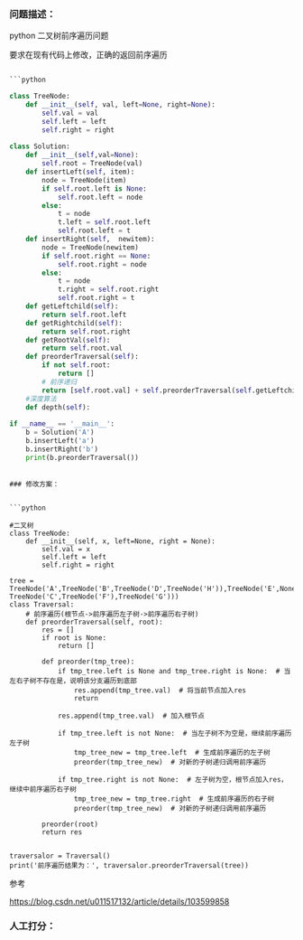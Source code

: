 ### 问题描述：
<p>python 二叉树前序遍历问题</p>
要求在现有代码上修改，正确的返回前序遍历

```python

```python

class TreeNode:
    def __init__(self, val, left=None, right=None):
        self.val = val
        self.left = left
        self.right = right
 
class Solution:
    def __init__(self,val=None):
        self.root = TreeNode(val)
    def insertLeft(self, item):
        node = TreeNode(item)
        if self.root.left is None:
            self.root.left = node
        else:
            t = node
            t.left = self.root.left
            self.root.left = t
    def insertRight(self,  newitem):
        node = TreeNode(newitem)
        if self.root.right == None:
            self.root.right = node
        else:
            t = node
            t.right = self.root.right
            self.root.right = t
    def getLeftchild(self):
        return self.root.left
    def getRightchild(self):
        return self.root.right
    def getRootVal(self):
        return self.root.val
    def preorderTraversal(self):
        if not self.root:
            return []
        # 前序递归
        return [self.root.val] + self.preorderTraversal(self.getLeftchild()) + self.preorderTraversal(self.getRightchild())
    #深度算法
    def depth(self):
 
if __name__ == '__main__':
    b = Solution('A')
    b.insertLeft('a')
    b.insertRight('b')
    print(b.preorderTraversal())
 

```
``` 
### 修改方案：


```python

#二叉树
class TreeNode:
    def __init__(self, x, left=None, right = None):
        self.val = x
        self.left = left
        self.right = right

tree = TreeNode('A',TreeNode('B',TreeNode('D',TreeNode('H')),TreeNode('E',None,TreeNode('I'))), TreeNode('C',TreeNode('F'),TreeNode('G')))
class Traversal:
    # 前序遍历(根节点->前序遍历左子树->前序遍历右子树)
    def preorderTraversal(self, root):
        res = []
        if root is None:
            return []

        def preorder(tmp_tree):
            if tmp_tree.left is None and tmp_tree.right is None:  # 当左右子树不存在是，说明该分支遍历到底部
                res.append(tmp_tree.val)  # 将当前节点加入res
                return

            res.append(tmp_tree.val)  # 加入根节点

            if tmp_tree.left is not None:  # 当左子树不为空是，继续前序遍历左子树
                tmp_tree_new = tmp_tree.left  # 生成前序遍历的左子树
                preorder(tmp_tree_new)  # 对新的子树递归调用前序遍历

            if tmp_tree.right is not None:  # 左子树为空，根节点加入res，继续中前序遍历右子树
                tmp_tree_new = tmp_tree.right  # 生成前序遍历的右子树
                preorder(tmp_tree_new)  # 对新的子树递归调用前序遍历

        preorder(root)
        return res


traversalor = Traversal()
print('前序遍历结果为：', traversalor.preorderTraversal(tree))

```
参考




https://blog.csdn.net/u011517132/article/details/103599858



### 人工打分：
